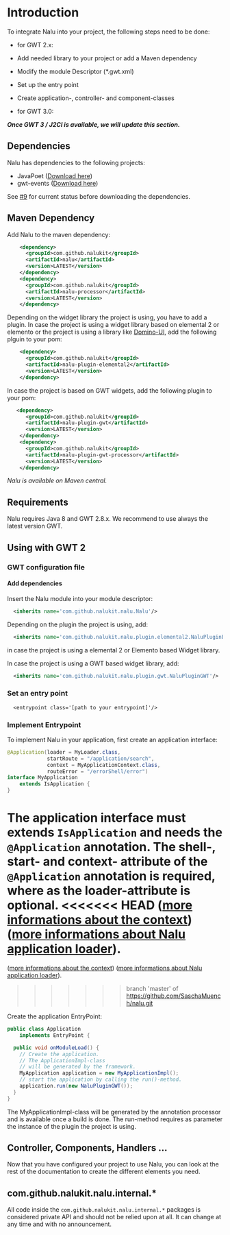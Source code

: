 # Introduction
To integrate Nalu into your project, the following steps need to be done:

* for GWT 2.x:
 * Add needed library to your project or add a Maven dependency
 * Modify the module Descriptor (*.gwt.xml)
 * Set up the entry point
 * Create application-, controller- and component-classes

* for GWT 3.0:

***Once GWT 3 / J2Cl is available, we will update this section.***

## Dependencies
Nalu has dependencies to the following projects:
* JavaPoet ([Download here](https://github.com/square/javapoet/releases))
* gwt-events  ([Download here](https://github.com/gwtproject/gwt-events))

See [#9](https://github.com/NaluKit/nalu/issues/9) for current status before downloading the dependencies.

## Maven Dependency
Add Nalu to the maven dependency:

```XML
    <dependency>
      <groupId>com.github.nalukit</groupId>
      <artifactId>nalu</artifactId>
      <version>LATEST</version>
    </dependency>
    <dependency>
      <groupId>com.github.nalukit</groupId>
      <artifactId>nalu-processor</artifactId>
      <version>LATEST</version>
    </dependency>
```
Depending on the widget library the project is using, you have to add a plugin.
In case the project is using a widget library based on elemental 2 or elemento or the project is using a library like [Domino-UI](https://github.com/DominoKit/domino-ui), add the following plguin to your pom:

```XML
    <dependency>
      <groupId>com.github.nalukit</groupId>
      <artifactId>nalu-plugin-elemental2</artifactId>
      <version>LATEST</version>
    </dependency>
```
In case the project is based on GWT widgets, add the following plugin to your pom:

```XML
   <dependency>
      <groupId>com.github.nalukit</groupId>
      <artifactId>nalu-plugin-gwt</artifactId>
      <version>LATEST</version>
    </dependency>
    <dependency>
      <groupId>com.github.nalukit</groupId>
      <artifactId>nalu-plugin-gwt-processor</artifactId>
      <version>LATEST</version>
    </dependency>
```

*Nalu is available on Maven central.*

## Requirements
Nalu requires Java 8 and GWT 2.8.x. We recommend to use always the latest version GWT.

## Using with GWT 2
### GWT configuration file
#### Add dependencies
Insert the Nalu module into your module descriptor:

```XML
  <inherits name='com.github.nalukit.nalu.Nalu'/>
```
Depending on the plugin the project is using, add:

```XML
  <inherits name='com.github.nalukit.nalu.plugin.elemental2.NaluPluginElemental2'/>
```
in case the project is using a elemental 2 or Elemento based Widget library.

In case the project is using a GWT based widget library, add:

```XML
  <inherits name='com.github.nalukit.nalu.plugin.gwt.NaluPluginGWT'/>
```

### Set an entry point
```
  <entrypoint class='[path to your entrypoint]'/>
````

### Implement Entrypoint
To implement Nalu in your application, first create an application interface:

```Java
@Application(loader = MyLoader.class,
             startRoute = "/application/search",
             context = MyApplicationContext.class,
             routeError = "/errorShell/error")
interface MyApplication
    extends IsApplication {
}
```
The application interface must extends ``IsApplication`` and needs the ``@Application`` annotation.
The shell-, start- and context- attribute of the ``@Application`` annotation is required, where as the loader-attribute is optional.
<<<<<<< HEAD
([more informations about the context](https://github.com/NaluKit/nalu/wiki/06.-Application-Context))
([more informations about Nalu application loader](https://github.com/NaluKit/nalu/wiki/05.-Application-Loader)).
=======
([more informations about the context](https://github.com/nalukit/wiki/06.-Context))
([more informations about Nalu application loader](https://github.com/nalukit/wiki/05.-Application-Loader)).
>>>>>>> branch 'master' of https://github.com/SaschaMuench/nalu.git

Create the application EntryPoint:

```Java
public class Application
    implements EntryPoint {

  public void onModuleLoad() {
    // Create the application.
    // The ApplicationImpl-class
    // will be generated by the framework.
    MyApplication application = new MyApplicationImpl();
    // start the application by calling the run()-method.
    application.run(new NaluPluginGWT());
  }
}
```
The MyApplicationImpl-class will be generated by the annotation processor and is available once a build is done. The run-method requires as parameter the instance of the plugin the project is using.

## Controller, Components, Handlers ...
Now that you have configured your project to use Nalu, you can look at the rest of the documentation to create the different elements you need.

## com.github.nalukit.nalu.internal.*
All code inside the ```com.github.nalukit.nalu.internal.*``` packages is considered private API and should not be relied upon at all. It can change at any time and with no announcement.
